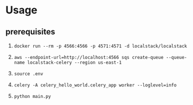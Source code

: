 # Usage

## prerequisites

1. `docker run --rm -p 4566:4566 -p 4571:4571 -d localstack/localstack`
2. `aws --endpoint-url=http://localhost:4566 sqs create-queue --queue-name localstack-celery --region us-east-1`

1. `source .env`
2. `celery -A celery_hello_world.celery_app worker --loglevel=info`
3. `python main.py`
